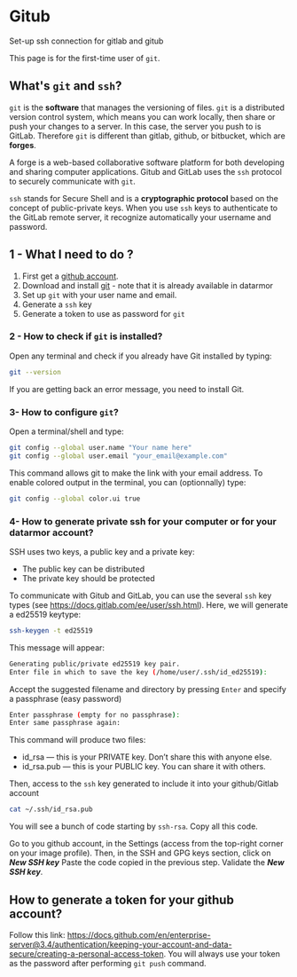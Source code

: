 # Gitub
Set-up ssh connection for gitlab and gitub

This page is for the first-time user of ```git```. 

## What's ```git``` and ```ssh```?

```git``` is the **software** that manages the versioning of files. 
```git``` is a distributed version control system, which means you can work locally, then share or push your changes to a server.
In this case, the server you push to is GitLab.
Therefore ```git``` is different than gitlab, github, or bitbucket, which are **forges**.

A forge is a web-based collaborative software platform for both developing and sharing computer applications. 
Gitub and GitLab uses the ```ssh``` protocol to securely communicate with ```git```. 

```ssh``` stands for Secure Shell and is a **cryptographic protocol** based on the concept of public-private keys.
When you use ```ssh``` keys to authenticate to the GitLab remote server, it recognize automatically your username and password.

## 1 - What I need to do ?

1. First get a [github account](https://github.com).
2. Download and install [git](https://git-scm.com/downloads) - note that it is already available in datarmor
3. Set up ```git``` with your user name and email.
4. Generate a ```ssh``` key
5. Generate a token to use as password for ```git``` 

### 2 - How to check if ```git``` is installed?

Open any terminal and check if you already have Git installed by typing:

```bash 
git --version
```
If you are getting back an error message, you need to install Git.

### 3- How to configure ```git```?

Open a terminal/shell and type:
``` bash 
git config --global user.name "Your name here"
git config --global user.email "your_email@example.com"
```
This command allows git to make the link with your email address.
To enable colored output in the terminal, you can (optionnally) type:
``` bash 
git config --global color.ui true
``` 

### 4- How to generate private ssh for your computer or for your datarmor account?

SSH uses two keys, a public key and a private key:
- The public key can be distributed
- The private key should be protected

To communicate with Gitub and GitLab, you can use the several ```ssh``` key types (see https://docs.gitlab.com/ee/user/ssh.html).
Here, we will generate a ed25519 keytype:
``` bash 
ssh-keygen -t ed25519
``` 
This message will appear:
``` bash 
Generating public/private ed25519 key pair.
Enter file in which to save the key (/home/user/.ssh/id_ed25519):
``` 
Accept the suggested filename and directory by pressing ``Enter`` and specify a passphrase (easy password)
``` bash 
Enter passphrase (empty for no passphrase):
Enter same passphrase again:
``` 
This command will produce two files:
- id_rsa — this is your PRIVATE key. Don’t share this with anyone else. 
- id_rsa.pub — this is your PUBLIC key. You can share it with others.

Then, access to the ```ssh``` key generated to include it into your github/Gitlab account
``` bash 
cat ~/.ssh/id_rsa.pub
``` 
You will see a bunch of code starting by ```ssh-rsa```. Copy all this code.


Go to you github account, in the Settings (access from the top-right corner on your image profile).
Then, in the SSH and GPG keys section, click on ***New SSH key***
Paste the code copied in the previous step. 
Validate the  ***New SSH key***.

## How to generate a token for your github account?

Follow this link: https://docs.github.com/en/enterprise-server@3.4/authentication/keeping-your-account-and-data-secure/creating-a-personal-access-token.
You will always use your token as the password after performing ```git push``` command.
